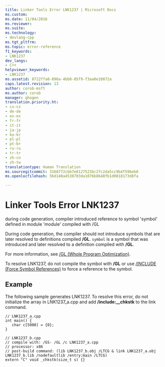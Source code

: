 ```yaml
---
title: Linker Tools Error LNK1237 | Microsoft Docs
ms.custom: 
ms.date: 11/04/2016
ms.reviewer: 
ms.suite: 
ms.technology:
- devlang-cpp
ms.tgt_pltfrm: 
ms.topic: error-reference
f1_keywords:
- LNK1237
dev_langs:
- C++
helpviewer_keywords:
- LNK1237
ms.assetid: 8722ffa8-096a-4bb0-85f9-f3aa0e10872a
caps.latest.revision: 13
author: corob-msft
ms.author: corob
manager: ghogen
translation.priority.ht:
- cs-cz
- de-de
- es-es
- fr-fr
- it-it
- ja-jp
- ko-kr
- pl-pl
- pt-br
- ru-ru
- tr-tr
- zh-cn
- zh-tw
translationtype: Human Translation
ms.sourcegitcommit: 3168772cbb7e8127523bc2fc2da5cc9b4f59beb8
ms.openlocfilehash: 56d140a4538703da1076b8648fb1d0818173d8fa

---
```

# Linker Tools Error LNK1237
during code generation, compiler introduced reference to symbol 'symbol' defined in module 'module' compiled with /GL  
  
 During code generation, the compiler should not introduce symbols that are later resolved to definitions compiled **/GL**. `symbol` is a symbol that was introduced and later resolved to a definition compiled with **/GL**.  
  
 For more information, see [/GL (Whole Program Optimization)](../../build/reference/gl-whole-program-optimization.md).  
  
 To resolve LNK1237, do not compile the symbol with **/GL** or use [/INCLUDE (Force Symbol References)](../../build/reference/include-force-symbol-references.md) to force a reference to the symbol.  
  
## Example  
 The following sample generates LNK1237. To resolve this error, do not initialize the array in LNK1237_a.cpp and add **/include:__chkstk** to the link command.  
  
```  
// LNK1237_a.cpp  
int main() {  
   char c[5000] = {0};  
}  
```  
  
```  
// LNK1237_b.cpp  
// compile with: /GS- /GL /c LNK1237_a.cpp  
// processor: x86  
// post-build command: (lib LNK1237_b.obj /LTCG & link LNK1237_a.obj LNK1237_b.lib /nodefaultlib /entry:main /LTCG)  
extern "C" void _chkstk(size_t s) {}  
```


<!--HONumber=Jan17_HO2-->


